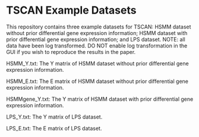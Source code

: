 TSCAN Example Datasets
====

This repository contains three example datasets for TSCAN: HSMM dataset without prior differential gene expression information; HSMM dataset with prior differential gene expression information; and LPS dataset. NOTE: all data have been log transformed. DO NOT enable log transformation in the GUI if you wish to reproduce the results in the paper.

HSMM_Y.txt: The Y matrix of HSMM dataset without prior differential gene expression information.

HSMM_E.txt: The E matrix of HSMM dataset without prior differential gene expression information.      

HSMMgene_Y.txt: The Y matrix of HSMM dataset with prior differential gene expression information.      

LPS_Y.txt: The Y matrix of LPS dataset.

LPS_E.txt: The E matrix of LPS dataset.

